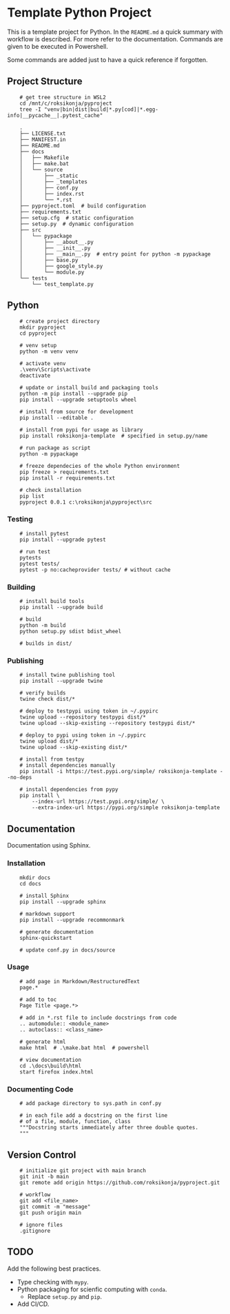 # Template Python Project

This is a template project for Python. 
In the ```README.md``` a quick summary with workflow is described.
For more refer to the documentation.
Commands are given to be executed in Powershell.

Some commands are added just to have a quick reference if forgotten.


## Project Structure

        # get tree structure in WSL2
        cd /mnt/c/roksikonja/pyproject
        tree -I "venv|bin|dist|build|*.py[cod]|*.egg-info|__pycache__|.pytest_cache"

        .
        ├── LICENSE.txt
        ├── MANIFEST.in
        ├── README.md
        ├── docs
        │   ├── Makefile
        │   ├── make.bat
        │   └── source
        │       ├── _static
        │       ├── _templates
        │       ├── conf.py
        │       ├── index.rst
        │       └── *.rst
        ├── pyproject.toml  # build configuration
        ├── requirements.txt
        ├── setup.cfg  # static configuration
        ├── setup.py  # dynamic configuration
        ├── src
        │   └── pypackage
        │       ├── __about__.py
        │       ├── __init__.py
        │       ├── __main__.py  # entry point for python -m pypackage
        │       ├── base.py
        │       ├── google_style.py
        │       └── module.py
        └── tests
            └── test_template.py


## Python

        # create project directory
        mkdir pyproject
        cd pyproject

        # venv setup
        python -m venv venv

        # activate venv
        .\venv\Scripts\activate
        deactivate

        # update or install build and packaging tools
        python -m pip install --upgrade pip
        pip install --upgrade setuptools wheel
                
        # install from source for development
        pip install --editable .

        # install from pypi for usage as library
        pip install roksikonja-template  # specified in setup.py/name

        # run package as script
        python -m pypackage

        # freeze dependecies of the whole Python environment
        pip freeze > requirements.txt
        pip install -r requirements.txt
        
        # check installation
        pip list
        pyproject 0.0.1 c:\roksikonja\pyproject\src


### Testing

        # install pytest
        pip install --upgrade pytest

        # run test
        pytests
        pytest tests/
        pytest -p no:cacheprovider tests/ # without cache


### Building

        # install build tools
        pip install --upgrade build

        # build
        python -m build
        python setup.py sdist bdist_wheel

        # builds in dist/


### Publishing

        # install twine publishing tool
        pip install --upgrade twine

        # verify builds
        twine check dist/*

        # deploy to testpypi using token in ~/.pypirc
        twine upload --repository testpypi dist/*
        twine upload --skip-existing --repository testpypi dist/*

        # deploy to pypi using token in ~/.pypirc
        twine upload dist/*
        twine upload --skip-existing dist/*

        # install from testpy
        # install dependencies manually
        pip install -i https://test.pypi.org/simple/ roksikonja-template --no-deps

        # install dependencies from pypy
        pip install \
            --index-url https://test.pypi.org/simple/ \
            --extra-index-url https://pypi.org/simple roksikonja-template


## Documentation

Documentation using Sphinx.

### Installation

        mkdir docs
        cd docs

        # install Sphinx
        pip install --upgrade sphinx

        # markdown support
        pip install --upgrade recommonmark

        # generate documentation
        sphinx-quickstart
        
        # update conf.py in docs/source


### Usage            

        # add page in Markdown/RestructuredText
        page.*

        # add to toc
        Page Title <page.*>

        # add in *.rst file to include docstrings from code
        .. automodule:: <module_name>
        .. autoclass:: <class_name>

        # generate html
        make html  # .\make.bat html  # powershell
        
        # view documentation
        cd .\docs\build\html
        start firefox index.html


### Documenting Code

        # add package directory to sys.path in conf.py

        # in each file add a docstring on the first line
        # of a file, module, function, class
        """Docstring starts immediately after three double quotes.
        """


## Version Control

        # initialize git project with main branch
        git init -b main
        git remote add origin https://github.com/roksikonja/pyproject.git

        # workflow
        git add <file_name>
        git commit -m "message"
        git push origin main

        # ignore files
        .gitignore


## TODO

Add the following best practices.
* Type checking with ```mypy```.
* Python packaging for scienfic computing with ```conda```.
  * Replace ```setup.py``` and ```pip```.
* Add CI/CD.
